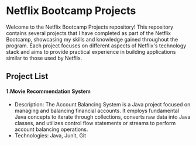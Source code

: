 
# Netflix Bootcamp Projects

Welcome to the Netflix Bootcamp Projects repository! This repository contains several projects that I have completed as part of the Netflix Bootcamp, showcasing my skills and knowledge gained throughout the program. Each project focuses on different aspects of Netflix's technology stack and aims to provide practical experience in building applications similar to those used by Netflix.

## Project List

#### 1.Movie Recommendation System
- Description: The Account Balancing System is a Java project focused on managing and balancing financial accounts. It employs fundamental Java concepts to iterate through collections, converts raw data into Java classes, and utilizes control flow statements or streams to perform account balancing operations.
- Technologies: Java, Junit, Git
